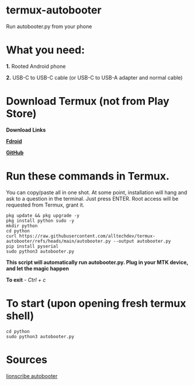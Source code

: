 # termux-autobooter
Run autobooter.py from your phone

# What you need:

**1.** Rooted Android phone

**2.** USB-C to USB-C cable (or USB-C to USB-A adapter and normal cable)


# Download Termux (not from Play Store)

**Download Links**

**[Fdroid](https://f-droid.org/repo/com.termux_1022.apk)**

**[GitHub](https://objects.githubusercontent.com/github-production-release-asset-2e65be/44804216/39531c46-f887-4fc8-aef8-21ca24145a39?X-Amz-Algorithm=AWS4-HMAC-SHA256&X-Amz-Credential=releaseassetproduction%2F20250628%2Fus-east-1%2Fs3%2Faws4_request&X-Amz-Date=20250628T125905Z&X-Amz-Expires=1800&X-Amz-Signature=245af06354a9e872a16570f8d24ac9197a0e34897fee951b309aa2715aa87d9e&X-Amz-SignedHeaders=host&response-content-disposition=attachment%3B%20filename%3Dtermux-app_v0.118.3%2Bgithub-debug_universal.apk&response-content-type=application%2Fvnd.android.package-archive)**

# Run these commands in Termux. 
You can copy/paste all in one shot. At some point, installation will hang and ask to a question in the terminal. Just press ENTER. Root access will be requested from Termux, grant it.

```
pkg update && pkg upgrade -y
pkg install python sudo -y
mkdir python
cd python
curl https://raw.githubusercontent.com/alltechdev/termux-autobooter/refs/heads/main/autobooter.py --output autobooter.py
pip install pyserial
sudo python3 autobooter.py
```

**This script will automatically run autobooter.py. Plug in your MTK device, and let the magic happen**

**To exit** - _Ctrl + c_

# To start (upon opening fresh termux shell)

```
cd python
sudo python3 autobooter.py
```


# Sources

[lionscribe autobooter](https://drive.google.com/file/d/1AdxxBi1Tky4rskneG7uJGvOUPQtxlYuE/view?usp=sharing)

